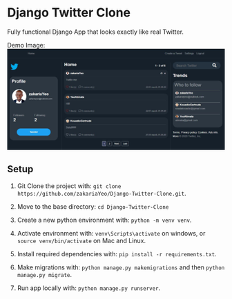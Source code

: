 # Django Twitter Clone

Fully functional Django App that looks exactly like real Twitter.

Demo Image:
![](cloneTwitter.jpg)

## Setup

1. Git Clone the project with: ```git clone https://github.com/zakariaYeo/Django-Twitter-Clone.git```.

2. Move to the base directory: ```cd Django-Twitter-Clone```

3. Create a new python environment with: ```python -m venv venv```.

4. Activate environment with: ```venv\Scripts\activate``` on windows, or ```source venv/bin/activate``` on Mac and Linux.

5. Install required dependencies with: ```pip install -r requirements.txt```.

6. Make migrations with: ```python manage.py makemigrations``` and then ```python manage.py migrate```.

7. Run app locally with: ```python manage.py runserver```.


